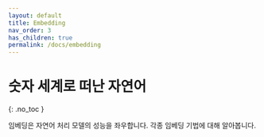 ```yaml
---
layout: default
title: Embedding
nav_order: 3
has_children: true
permalink: /docs/embedding
---
```


# 숫자 세계로 떠난 자연어
{: .no_toc }

임베딩은 자연어 처리 모델의 성능을 좌우합니다. 각종 임베딩 기법에 대해 알아봅니다.
